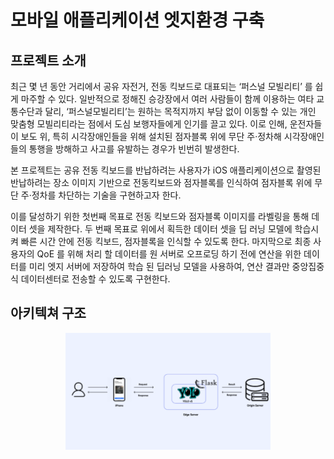 # 모바일 애플리케이션 엣지환경 구축

## 프로젝트 소개

최근 몇 년 동안 거리에서 공유 자전거, 전동 킥보드로 대표되는 ‘퍼스널 모빌리티’ 를 쉽게 마주할 수 있다. 일반적으로 정해진 승강장에서 여러 사람들이 함께 이용하는 여타 교통수단과 달리, ‘퍼스널모빌리티’는 원하는 목적지까지 부담 없이 이동할 수 있는 개인 맞춤형 모빌리티라는 점에서 도심 보행자들에게 인기를 끌고 있다. 이로 인해, 운전자들이 보도 위, 특히 시각장애인들을 위해 설치된 점자블록 위에 무단 주·정차해 시각장애인들의 통행을 방해하고 사고를 유발하는 경우가 빈번히 발생한다.

본 프로젝트는 공유 전동 킥보드를 반납하려는 사용자가 iOS 애플리케이션으로 촬영된 반납하려는 장소 이미지 기반으로 전동킥보드와 점자블록를 인식하여 점자블록 위에 무단 주·정차를 차단하는 기술을 구현하고자 한다.

이를 달성하기 위한 첫번째 목표로 전동 킥보드와 점자블록 이미지를 라벨링을 통해 데이터 셋을 제작한다. 두 번째 목표로 위에서 획득한 데이터 셋을 딥 러닝 모델에 학습시켜 빠른 시간 안에 전동 킥보드, 점자블록을 인식할 수 있도록 한다. 마지막으로 최종 사용자의 QoE 를 위해 처리 할 데이터를 원 서버로 오프로딩 하기 전에 연산을 위한 데이터를 미리 엣지 서버에 저장하여 학습 된 딥러닝 모델을 사용하여, 연산 결과만 중앙집중식 데이터센터로 전송할 수 있도록 구현한다.

## 아키텍쳐 구조

<p align="center">
  <img src="./img/1.png" width="65%" />
</p>